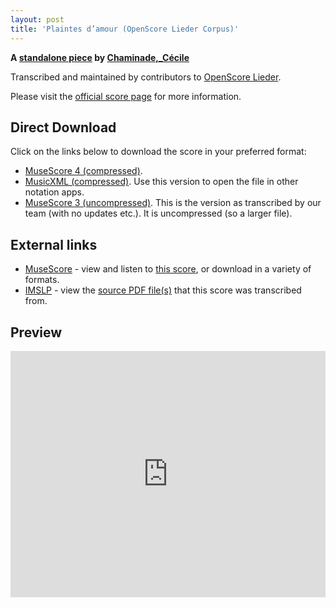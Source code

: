 ```yaml
---
layout: post
title: 'Plaintes d’amour (OpenScore Lieder Corpus)'
---
```


__A [standalone piece](https://fourscoreandmore.org/openscore/lieder/Chaminade,_C%C3%A9cile/_/) by [Chaminade,_Cécile](https://fourscoreandmore.org/openscore/lieder/Chaminade,_C%C3%A9cile)__

Transcribed and maintained by contributors to [OpenScore Lieder].

Please visit the [official score page] for more information.

[official score page]: https://musescore.com/openscore-lieder-corpus/scores/4999607
[OpenScore Lieder]: https://musescore.com/openscore-lieder-corpus

## Direct Download

Click on the links below to download the score in your preferred format:
- [MuseScore 4 (compressed)](https://fourscoreandmore.org/openscore/lieder/Chaminade,_C%C3%A9cile/_/Plaintes_d%E2%80%99amour.mscz).
- [MusicXML (compressed)](https://fourscoreandmore.org/openscore/lieder/Chaminade,_C%C3%A9cile/_/Plaintes_d%E2%80%99amour.mxl). Use this version to open the file in other notation apps.
- [MuseScore 3 (uncompressed)](https://raw.githubusercontent.com/OpenScore/Lieder/refs/heads/main/scores/Chaminade,_C%C3%A9cile/_/Plaintes_d%E2%80%99amour/lc4999607.mscx). This is the version as transcribed by our team (with no updates etc.). It is uncompressed (so a larger file).

## External links

- [MuseScore] - view and listen to [this score][MuseScore], or download in a variety of formats.
- [IMSLP] - view the [source PDF file(s)][IMSLP] that this score was transcribed from.

[MuseScore]: https://musescore.com/score/4999607
[IMSLP]: https://imslp.org/wiki/Special:ReverseLookup/154067

## Preview

<iframe width="100%" height="394" src="https://musescore.com/openscore-lieder-corpus/scores/4999607/embed" frameborder="0" allowfullscreen allow="autoplay; fullscreen"></iframe>
